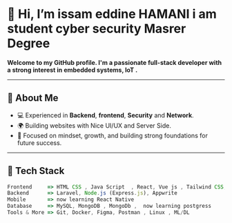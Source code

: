

# 👋 Hi, I’m issam eddine HAMANI i am student cyber security Masrer Degree 


**Welcome to my GitHub profile. I'm a passionate full-stack developer with a strong interest in **embedded systems**, **IoT** .**

---

## 🧠 About Me

- 💻 Experienced in **Backend**, **frontend**, **Security** and **Network**.
- 🌍 Building websites with Nice UI/UX and Server Side.
- 🎯 Focused on mindset, growth, and building strong foundations for future success.

---

## 🚀 Tech Stack

```ts
Frontend     => HTML CSS , Java Script  , React, Vue js , Tailwind CSS, GSAP, i18next  
Backend      => Laravel, Node.js (Express.js), Appwrite  
Mobile       => now learning React Native   
Database     => MySQL, MongoDB , MongoDb ,  now learning postgress 
Tools & More => Git, Docker, Figma, Postman , Linux , ML/DL 

